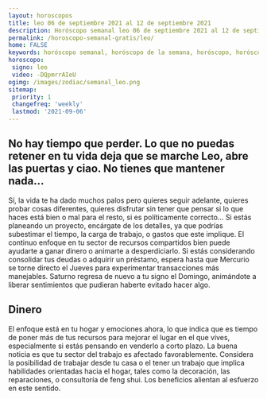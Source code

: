 ```yaml
---
layout: horoscopos
title: leo 06 de septiembre 2021 al 12 de septiembre 2021 
description: Horóscopo semanal leo 06 de septiembre 2021 al 12 de septiembre 2021. No hay tiempo que perder. Lo que no puedas retener en tu vida deja que se marche Leo, abre las puertas y ciao. No tienes que mantener nada…
permalink: /horoscopo-semanal-gratis/leo/
home: FALSE
keywords: horóscopo semanal, horóscopo de la semana, horóscopo, horóscopo gratis,horóscopos, horóscopo esperanza gracia, horoscopos leo la semana, horóscopos gratis, Tarot, Astrologia, Zodíaco, leo, horoscopo gratis, semanal
horoscopo:
 signo: leo
 video: -DQpmrrAIeU
ogimg: /images/zodiac/semanal_leo.png
sitemap:
 priority: 1
 changefreq: 'weekly'
 lastmod: '2021-09-06'
---
```




## No hay tiempo que perder. Lo que no puedas retener en tu vida deja que se marche Leo, abre las puertas y ciao. No tienes que mantener nada…

Sí, la vida te ha dado muchos palos pero quieres seguir adelante, quieres probar cosas diferentes, quieres disfrutar sin tener que pensar si lo que haces está bien o mal para el resto, si es políticamente correcto…
Si estás planeando un proyecto, encárgate de los detalles, ya que podrías subestimar el tiempo, la carga de trabajo, o gastos que este implique. El continuo enfoque en tu sector de recursos compartidos bien puede ayudarte a ganar dinero o animarte a desperdiciarlo. Si estás considerando consolidar tus deudas o adquirir un préstamo, espera hasta que Mercurio se torne directo el Jueves para experimentar transacciones más manejables. Saturno regresa de nuevo a tu signo el Domingo, animándote a liberar sentimientos que pudieran haberte evitado hacer algo.

## Dinero

El enfoque está en tu hogar y emociones ahora, lo que indica que es tiempo de poner más de tus recursos para mejorar el lugar en el que vives, especialmente si estás pensando en venderlo a corto plazo. La buena noticia es que tu sector del trabajo es afectado favorablemente. Considera la posibilidad de trabajar desde tu casa o el tener un trabajo que implica habilidades orientadas hacia el hogar, tales como la decoración, las reparaciones, o consultoría de feng shui. Los beneficios alientan al esfuerzo en este sentido.